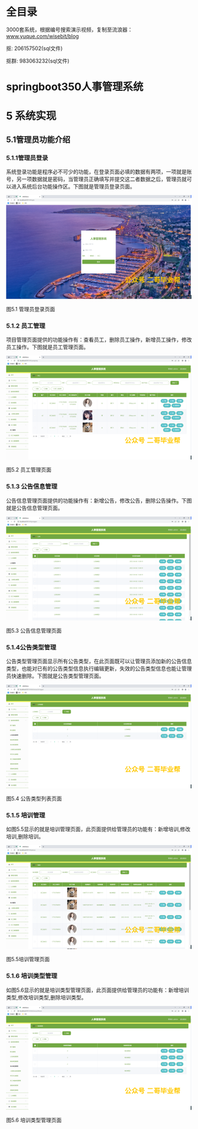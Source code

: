 # 全目录

3000套系统，根据编号搜索演示视频，复制至流浪器：www.yuque.com/wisebit/blog


<p>抠: 206157502(sql文件)</p>
<p>抠群: 983063232(sql文件)</p>


# springboot350人事管理系统
# 5 系统实现
## 5.1管理员功能介绍
### 5.1.1管理员登录
系统登录功能是程序必不可少的功能，在登录页面必填的数据有两项，一项就是账号，另一项数据就是密码，当管理员正确填写并提交这二者数据之后，管理员就可以进入系统后台功能操作区。下图就是管理员登录页面。

![](/md/blog.018.png)

图5.1 管理员登录页面
### 5.1.2 员工管理
项目管理页面提供的功能操作有：查看员工，删除员工操作，新增员工操作，修改员工操作。下图就是员工管理页面。

![](/md/blog.019.png)

图5.2  员工管理页面
### 5.1.3 公告信息管理
公告信息管理页面提供的功能操作有：新增公告，修改公告，删除公告操作。下图就是公告信息管理页面。

![](/md/blog.020.png)

图5.3 公告信息管理页面
### 5.1.4公告类型管理
公告类型管理页面显示所有公告类型，在此页面既可以让管理员添加新的公告信息类型，也能对已有的公告类型信息执行编辑更新，失效的公告类型信息也能让管理员快速删除。下图就是公告类型管理页面。

![](/md/blog.021.png)

图5.4 公告类型列表页面


### 5.1.5 培训管理
如图5.5显示的就是培训管理页面，此页面提供给管理员的功能有：新增培训,修改培训,删除培训。

![](/md/blog.022.png)

图5.5培训管理页面
### 5.1.6 培训类型管理
如图5.6显示的就是培训类型管理页面，此页面提供给管理员的功能有：新增培训类型,修改培训类型,删除培训类型。

![](/md/blog.023.png)

图5.6 培训类型管理页面

